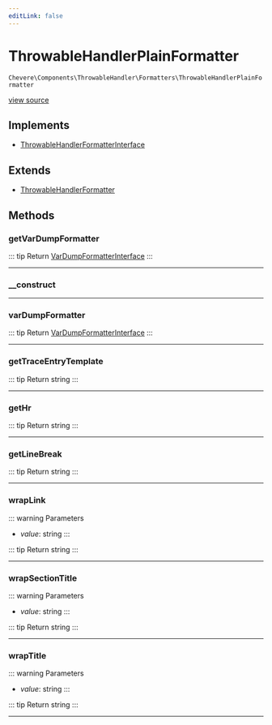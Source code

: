 ```yaml
---
editLink: false
---
```


# ThrowableHandlerPlainFormatter

`Chevere\Components\ThrowableHandler\Formatters\ThrowableHandlerPlainFormatter`

[view source](https://github.com/chevere/chevere/blob/master/src/Chevere/Components/ThrowableHandler/Formatters/ThrowableHandlerPlainFormatter.php)

## Implements

- [ThrowableHandlerFormatterInterface](../../../Interfaces/ThrowableHandler/ThrowableHandlerFormatterInterface.md)

## Extends

- [ThrowableHandlerFormatter](./ThrowableHandlerFormatter.md)

## Methods

### getVarDumpFormatter

::: tip Return
[VarDumpFormatterInterface](../../../Interfaces/VarDump/VarDumpFormatterInterface.md)
:::

---

### __construct

---

### varDumpFormatter

::: tip Return
[VarDumpFormatterInterface](../../../Interfaces/VarDump/VarDumpFormatterInterface.md)
:::

---

### getTraceEntryTemplate

::: tip Return
string
:::

---

### getHr

::: tip Return
string
:::

---

### getLineBreak

::: tip Return
string
:::

---

### wrapLink

::: warning Parameters
- *value*: string
:::

::: tip Return
string
:::

---

### wrapSectionTitle

::: warning Parameters
- *value*: string
:::

::: tip Return
string
:::

---

### wrapTitle

::: warning Parameters
- *value*: string
:::

::: tip Return
string
:::

---
